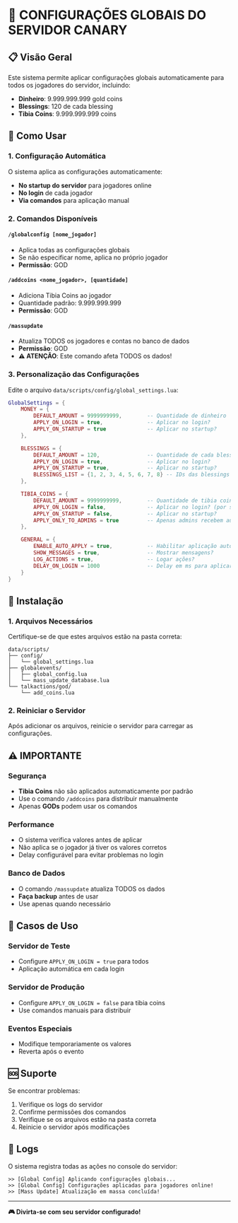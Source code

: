 # 🌟 CONFIGURAÇÕES GLOBAIS DO SERVIDOR CANARY

## 📋 Visão Geral
Este sistema permite aplicar configurações globais automaticamente para todos os jogadores do servidor, incluindo:
- **Dinheiro**: 9.999.999.999 gold coins
- **Blessings**: 120 de cada blessing
- **Tibia Coins**: 9.999.999.999 coins

## 🚀 Como Usar

### **1. Configuração Automática**
O sistema aplica as configurações automaticamente:
- **No startup do servidor** para jogadores online
- **No login** de cada jogador
- **Via comandos** para aplicação manual

### **2. Comandos Disponíveis**

#### **`/globalconfig [nome_jogador]`**
- Aplica todas as configurações globais
- Se não especificar nome, aplica no próprio jogador
- **Permissão**: GOD

#### **`/addcoins <nome_jogador>, [quantidade]`**
- Adiciona Tibia Coins ao jogador
- Quantidade padrão: 9.999.999.999
- **Permissão**: GOD

#### **`/massupdate`**
- Atualiza TODOS os jogadores e contas no banco de dados
- **Permissão**: GOD
- **⚠️ ATENÇÃO**: Este comando afeta TODOS os dados!

### **3. Personalização das Configurações**

Edite o arquivo `data/scripts/config/global_settings.lua`:

```lua
GlobalSettings = {
    MONEY = {
        DEFAULT_AMOUNT = 9999999999,        -- Quantidade de dinheiro
        APPLY_ON_LOGIN = true,              -- Aplicar no login?
        APPLY_ON_STARTUP = true             -- Aplicar no startup?
    },

    BLESSINGS = {
        DEFAULT_AMOUNT = 120,               -- Quantidade de cada blessing
        APPLY_ON_LOGIN = true,              -- Aplicar no login?
        APPLY_ON_STARTUP = true,            -- Aplicar no startup?
        BLESSINGS_LIST = {1, 2, 3, 4, 5, 6, 7, 8} -- IDs das blessings
    },

    TIBIA_COINS = {
        DEFAULT_AMOUNT = 9999999999,        -- Quantidade de tibia coins
        APPLY_ON_LOGIN = false,             -- Aplicar no login? (por segurança)
        APPLY_ON_STARTUP = false,           -- Aplicar no startup?
        APPLY_ONLY_TO_ADMINS = true         -- Apenas admins recebem automaticamente
    },

    GENERAL = {
        ENABLE_AUTO_APPLY = true,           -- Habilitar aplicação automática?
        SHOW_MESSAGES = true,               -- Mostrar mensagens?
        LOG_ACTIONS = true,                 -- Logar ações?
        DELAY_ON_LOGIN = 1000               -- Delay em ms para aplicar no login
    }
}
```

## 🔧 Instalação

### **1. Arquivos Necessários**
Certifique-se de que estes arquivos estão na pasta correta:
```
data/scripts/
├── config/
│   └── global_settings.lua
├── globalevents/
│   ├── global_config.lua
│   └── mass_update_database.lua
└── talkactions/god/
    └── add_coins.lua
```

### **2. Reiniciar o Servidor**
Após adicionar os arquivos, reinicie o servidor para carregar as configurações.

## ⚠️ IMPORTANTE

### **Segurança**
- **Tibia Coins** não são aplicados automaticamente por padrão
- Use o comando `/addcoins` para distribuir manualmente
- Apenas **GODs** podem usar os comandos

### **Performance**
- O sistema verifica valores antes de aplicar
- Não aplica se o jogador já tiver os valores corretos
- Delay configurável para evitar problemas no login

### **Banco de Dados**
- O comando `/massupdate` atualiza TODOS os dados
- **Faça backup** antes de usar
- Use apenas quando necessário

## 🎯 Casos de Uso

### **Servidor de Teste**
- Configure `APPLY_ON_LOGIN = true` para todos
- Aplicação automática em cada login

### **Servidor de Produção**
- Configure `APPLY_ON_LOGIN = false` para tibia coins
- Use comandos manuais para distribuir

### **Eventos Especiais**
- Modifique temporariamente os valores
- Reverta após o evento

## 🆘 Suporte

Se encontrar problemas:
1. Verifique os logs do servidor
2. Confirme permissões dos comandos
3. Verifique se os arquivos estão na pasta correta
4. Reinicie o servidor após modificações

## 📝 Logs

O sistema registra todas as ações no console do servidor:
```
>> [Global Config] Aplicando configurações globais...
>> [Global Config] Configurações aplicadas para jogadores online!
>> [Mass Update] Atualização em massa concluída!
```

---

**🎮 Divirta-se com seu servidor configurado!**

